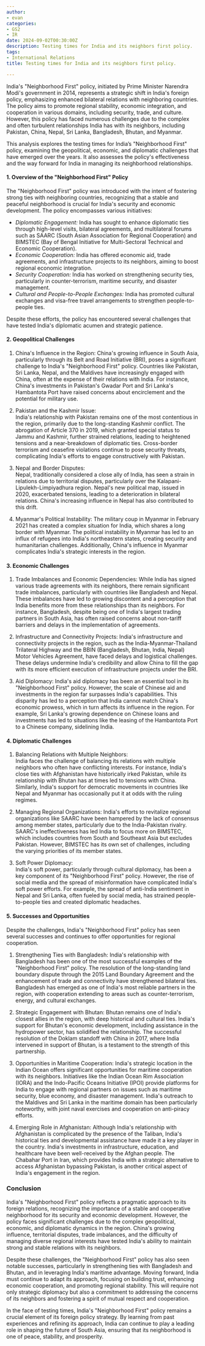 ```yaml
---
author:
- evan
categories: 
- GS2
- IR
date: 2024-09-02T00:30:00Z
description: Testing times for India and its neighbors first policy.
tags: 
- International Relations
title: Testing times for India and its neighbors first policy.

---
```


India's "Neighborhood First" policy, initiated by Prime Minister Narendra Modi's government in 2014, represents a strategic shift in India's foreign policy, emphasizing enhanced bilateral relations with neighboring countries. The policy aims to promote regional stability, economic integration, and cooperation in various domains, including security, trade, and culture. However, this policy has faced numerous challenges due to the complex and often turbulent relationships India has with its neighbors, including Pakistan, China, Nepal, Sri Lanka, Bangladesh, Bhutan, and Myanmar.

This analysis explores the testing times for India’s "Neighborhood First" policy, examining the geopolitical, economic, and diplomatic challenges that have emerged over the years. It also assesses the policy's effectiveness and the way forward for India in managing its neighborhood relationships.

#### 1. Overview of the "Neighborhood First" Policy

The "Neighborhood First" policy was introduced with the intent of fostering strong ties with neighboring countries, recognizing that a stable and peaceful neighborhood is crucial for India's security and economic development. The policy encompasses various initiatives:

- *Diplomatic Engagement:* India has sought to enhance diplomatic ties through high-level visits, bilateral agreements, and multilateral forums such as SAARC (South Asian Association for Regional Cooperation) and BIMSTEC (Bay of Bengal Initiative for Multi-Sectoral Technical and Economic Cooperation).
- *Economic Cooperation:* India has offered economic aid, trade agreements, and infrastructure projects to its neighbors, aiming to boost regional economic integration.
- *Security Cooperation:* India has worked on strengthening security ties, particularly in counter-terrorism, maritime security, and disaster management.
- *Cultural and People-to-People Exchanges:* India has promoted cultural exchanges and visa-free travel arrangements to strengthen people-to-people ties.

Despite these efforts, the policy has encountered several challenges that have tested India's diplomatic acumen and strategic patience.

#### 2. Geopolitical Challenges

1. China's Influence in the Region:
China's growing influence in South Asia, particularly through its Belt and Road Initiative (BRI), poses a significant challenge to India's "Neighborhood First" policy. Countries like Pakistan, Sri Lanka, Nepal, and the Maldives have increasingly engaged with China, often at the expense of their relations with India. For instance, China's investments in Pakistan's Gwadar Port and Sri Lanka's Hambantota Port have raised concerns about encirclement and the potential for military use.

2. Pakistan and the Kashmir Issue:  
India's relationship with Pakistan remains one of the most contentious in the region, primarily due to the long-standing Kashmir conflict. The abrogation of Article 370 in 2019, which granted special status to Jammu and Kashmir, further strained relations, leading to heightened tensions and a near-breakdown of diplomatic ties. Cross-border terrorism and ceasefire violations continue to pose security threats, complicating India's efforts to engage constructively with Pakistan.

3. Nepal and Border Disputes:  
Nepal, traditionally considered a close ally of India, has seen a strain in relations due to territorial disputes, particularly over the Kalapani-Lipulekh-Limpiyadhura region. Nepal's new political map, issued in 2020, exacerbated tensions, leading to a deterioration in bilateral relations. China's increasing influence in Nepal has also contributed to this drift.

4. Myanmar's Political Instability:
The military coup in Myanmar in February 2021 has created a complex situation for India, which shares a long border with Myanmar. The political instability in Myanmar has led to an influx of refugees into India's northeastern states, creating security and humanitarian challenges. Additionally, China's influence in Myanmar complicates India's strategic interests in the region.

#### 3. Economic Challenges

1. Trade Imbalances and Economic Dependencies: 
While India has signed various trade agreements with its neighbors, there remain significant trade imbalances, particularly with countries like Bangladesh and Nepal. These imbalances have led to growing discontent and a perception that India benefits more from these relationships than its neighbors. For instance, Bangladesh, despite being one of India's largest trading partners in South Asia, has often raised concerns about non-tariff barriers and delays in the implementation of agreements.

2. Infrastructure and Connectivity Projects:
India's infrastructure and connectivity projects in the region, such as the India-Myanmar-Thailand Trilateral Highway and the BBIN (Bangladesh, Bhutan, India, Nepal) Motor Vehicles Agreement, have faced delays and logistical challenges. These delays undermine India's credibility and allow China to fill the gap with its more efficient execution of infrastructure projects under the BRI.

3. Aid Diplomacy:
India's aid diplomacy has been an essential tool in its "Neighborhood First" policy. However, the scale of Chinese aid and investments in the region far surpasses India's capabilities. This disparity has led to a perception that India cannot match China's economic prowess, which in turn affects its influence in the region. For example, Sri Lanka's growing dependence on Chinese loans and investments has led to situations like the leasing of the Hambantota Port to a Chinese company, sidelining India.

#### 4. Diplomatic Challenges

1. Balancing Relations with Multiple Neighbors:  
India faces the challenge of balancing its relations with multiple neighbors who often have conflicting interests. For instance, India's close ties with Afghanistan have historically irked Pakistan, while its relationship with Bhutan has at times led to tensions with China. Similarly, India's support for democratic movements in countries like Nepal and Myanmar has occasionally put it at odds with the ruling regimes.

2. Managing Regional Organizations:
India's efforts to revitalize regional organizations like SAARC have been hampered by the lack of consensus among member states, particularly due to the India-Pakistan rivalry. SAARC's ineffectiveness has led India to focus more on BIMSTEC, which includes countries from South and Southeast Asia but excludes Pakistan. However, BIMSTEC has its own set of challenges, including the varying priorities of its member states.

3. Soft Power Diplomacy:  
India's soft power, particularly through cultural diplomacy, has been a key component of its "Neighborhood First" policy. However, the rise of social media and the spread of misinformation have complicated India's soft power efforts. For example, the spread of anti-India sentiment in Nepal and Sri Lanka, often fueled by social media, has strained people-to-people ties and created diplomatic headaches.

#### 5. Successes and Opportunities

Despite the challenges, India's "Neighborhood First" policy has seen several successes and continues to offer opportunities for regional cooperation.

1. Strengthening Ties with Bangladesh: 
India's relationship with Bangladesh has been one of the most successful examples of the "Neighborhood First" policy. The resolution of the long-standing land boundary dispute through the 2015 Land Boundary Agreement and the enhancement of trade and connectivity have strengthened bilateral ties. Bangladesh has emerged as one of India's most reliable partners in the region, with cooperation extending to areas such as counter-terrorism, energy, and cultural exchanges.

2. Strategic Engagement with Bhutan: 
Bhutan remains one of India's closest allies in the region, with deep historical and cultural ties. India's support for Bhutan's economic development, including assistance in the hydropower sector, has solidified the relationship. The successful resolution of the Doklam standoff with China in 2017, where India intervened in support of Bhutan, is a testament to the strength of this partnership.

3. Opportunities in Maritime Cooperation:
India's strategic location in the Indian Ocean offers significant opportunities for maritime cooperation with its neighbors. Initiatives like the Indian Ocean Rim Association (IORA) and the Indo-Pacific Oceans Initiative (IPOI) provide platforms for India to engage with regional partners on issues such as maritime security, blue economy, and disaster management. India's outreach to the Maldives and Sri Lanka in the maritime domain has been particularly noteworthy, with joint naval exercises and cooperation on anti-piracy efforts.

4. Emerging Role in Afghanistan: 
Although India's relationship with Afghanistan is complicated by the presence of the Taliban, India's historical ties and developmental assistance have made it a key player in the country. India's investments in infrastructure, education, and healthcare have been well-received by the Afghan people. The Chabahar Port in Iran, which provides India with a strategic alternative to access Afghanistan bypassing Pakistan, is another critical aspect of India's engagement in the region.

### Conclusion

India's "Neighborhood First" policy reflects a pragmatic approach to its foreign relations, recognizing the importance of a stable and cooperative neighborhood for its security and economic development. However, the policy faces significant challenges due to the complex geopolitical, economic, and diplomatic dynamics in the region. China's growing influence, territorial disputes, trade imbalances, and the difficulty of managing diverse regional interests have tested India's ability to maintain strong and stable relations with its neighbors.

Despite these challenges, the "Neighborhood First" policy has also seen notable successes, particularly in strengthening ties with Bangladesh and Bhutan, and in leveraging India's maritime advantage. Moving forward, India must continue to adapt its approach, focusing on building trust, enhancing economic cooperation, and promoting regional stability. This will require not only strategic diplomacy but also a commitment to addressing the concerns of its neighbors and fostering a spirit of mutual respect and cooperation.

In the face of testing times, India's "Neighborhood First" policy remains a crucial element of its foreign policy strategy. By learning from past experiences and refining its approach, India can continue to play a leading role in shaping the future of South Asia, ensuring that its neighborhood is one of peace, stability, and prosperity.
